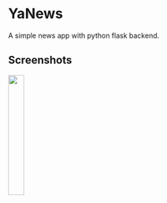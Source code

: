 # YaNews
A simple news app with python flask backend.

Screenshots
-----------

<img src="screen.gif" width="25%" />
